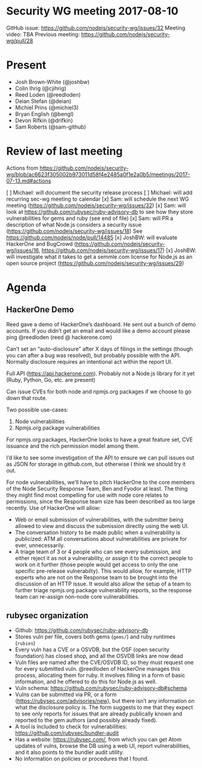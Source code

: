 # Security WG meeting 2017-08-10

GitHub issue: https://github.com/nodejs/security-wg/issues/32
Meeting video: TBA
Previous meeting: https://github.com/nodejs/security-wg/pull/28


# Present

- Josh Brown-White (@joshbw)
- Colin Ihrig (@cjihrig)
- Reed Loden (@reedloden)
- Deian Stefan (@deian)
- Michiel Prins (@michiel3)
- Bryan English (@bengl)
- Devon Rifkin (@drifkin)
- Sam Roberts (@sam-github)

# Review of last meeting

Actions from https://github.com/nodejs/security-wg/blob/ac6623f305002b973011d58f4e2485a0f1e2a0b5/meetings/2017-07-13.md#actions

[ ] Michael: will document the security release process
[ ] Michael: will add recurring sec-wg meeting to calendar
[x] Sam: will schedule the next WG meeting (https://github.com/nodejs/security-wg/issues/32)
[x] Sam: will look at https://github.com/rubysec/ruby-advisory-db to see how they store vulnerabilities for gems and ruby (see end of file)
[x] Sam: will PR a description of what Node.js considers a security issue (https://github.com/nodejs/security-wg/issues/18) See https://github.com/nodejs/node/pull/14485
[x] JoshBW: will evaluate HackerOne and BugCrowd (https://github.com/nodejs/security-wg/issues/16, https://github.com/nodejs/security-wg/issues/17)
[x] JoshBW: will investigate what it takes to get a semmle.com license for Node.js as an open source project (https://github.com/nodejs/security-wg/issues/29)

# Agenda

## HackerOne Demo

Reed gave a demo of HackerOne’s dashboard.  He sent out a bunch of demo
accounts.  If you didn’t get an email and would like a demo account please ping
@reedloden (reed @ hackerone.com)

Can’t set an “auto-disclosure” after X days of filings in the settings (though
you can after a bug was resolved), but probably possible with the API.
Normally disclosure requires an intentional act within the report UI.

Full API (https://api.hackerone.com).  Probably not a Node.js library for it
yet (Ruby, Python, Go, etc. are present)

Can issue CVEs for both node and npmjs.org packages if we choose to go down
that route.

Two possible use-cases:
1. Node vulnerabilities
2. Npmjs.org package vulnerabilities

For npmjs.org packages, HackerOne looks to have a great feature set, CVE
issuance and the rich permission model among them.


I’d like to see some investigation of the API to ensure we can pull issues out
as JSON for storage in github.com, but otherwise I think we should try it out.

For node vulnerabilities, we’ll have to pitch HackerOne to the core members of
the Node Security Response Team, Ben and Fyodor at least. The thing they might
find most compelling for use with node core relates to permissions, since the
Response team size has been described as too large recently. Use of HackerOne
will allow:
- Web or email submission of vulnerabilities, with the submitter being allowed
  to view and discuss the submission directly using the web UI.
- The conversation history to be made public when a vulnerability is
  publicized: ATM all conversations about vulnerabilities are private for ever,
  unnecessarily.
- A triage team of 3 or 4 people who can see every submission, and either
  reject it as not a vulnerability, or assign it to the correct people to work on
  it further (those people would get access to only the one specific pre-release
  vulnerabilty). This would allow, for example, HTTP experts who are not on the
  Response team to be brought into the discussion of an HTTP issue. It would also
  allow the setup of a team to further triage npmjs.org package vulnerability
  reports, so the response team can re-assign non-node core vulnerabilities.

## rubysec organization

- Github: https://github.com/rubysec/ruby-advisory-db
- Stores vuln per file, covers both gems (`gems/`) and ruby runtimes (`rubies`)
- Every vuln has a CVE or a OSVDB, but the OSF (open security foundation) has
  closed shop, and all the OSVDB links are now dead
- Vuln files are named after the CVE/OSVDB ID, so they must request one for every
  submitted vuln. @reedloden of HackerOne manages this process, allocating them
  for ruby. It involves filling in a form of basic information, and he offered
  to do this for Node.js as well.
- Vuln schema: https://github.com/rubysec/ruby-advisory-db#schema
- Vulns can be submitted via PR, or a form (https://rubysec.com/advisories/new),
  but there isn’t any information on what the disclosure policy is. The form
  suggests to me that they expect to see only reports for issues that are already
  publically known and reported to the gem authors (and possibly already fixed).
- A tool is included to check for vulnerabilities:
  https://github.com/rubysec/bundler-audit
- Has a website: https://rubysec.com/, from which you can get Atom updates of
  vulns, browse the DB using a web UI, report vulnerabilities, and it also points
  to the bundler audit utility.
- No information on policies or procedures that I found.
